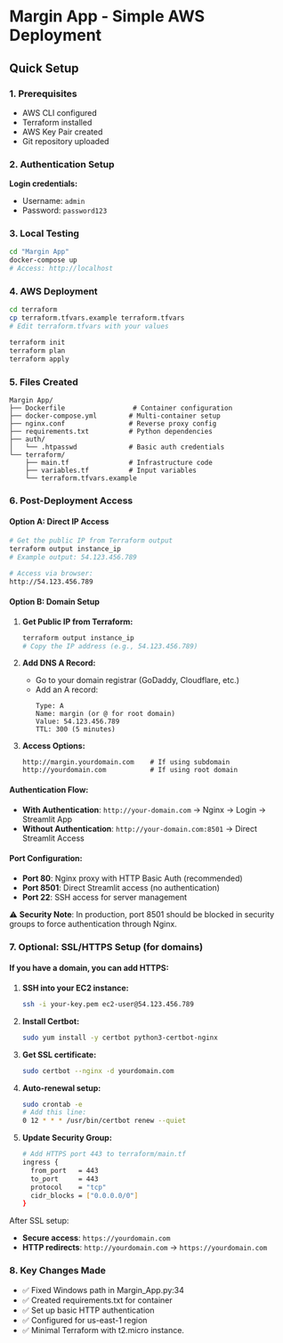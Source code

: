 # Margin App - Simple AWS Deployment

## Quick Setup

### 1. Prerequisites
- AWS CLI configured
- Terraform installed
- AWS Key Pair created
- Git repository uploaded

### 2. Authentication Setup
**Login credentials:**
- Username: `admin`
- Password: `password123`

### 3. Local Testing
```bash
cd "Margin App"
docker-compose up
# Access: http://localhost
```

### 4. AWS Deployment
```bash
cd terraform
cp terraform.tfvars.example terraform.tfvars
# Edit terraform.tfvars with your values

terraform init
terraform plan
terraform apply
```

### 5. Files Created
```
Margin App/
├── Dockerfile                 # Container configuration
├── docker-compose.yml        # Multi-container setup
├── nginx.conf                # Reverse proxy config
├── requirements.txt          # Python dependencies
├── auth/
│   └── .htpasswd             # Basic auth credentials
└── terraform/
    ├── main.tf               # Infrastructure code
    ├── variables.tf          # Input variables
    └── terraform.tfvars.example
```

### 6. Post-Deployment Access

#### Option A: Direct IP Access
```bash
# Get the public IP from Terraform output
terraform output instance_ip
# Example output: 54.123.456.789

# Access via browser:
http://54.123.456.789
```

#### Option B: Domain Setup
1. **Get Public IP from Terraform:**
   ```bash
   terraform output instance_ip
   # Copy the IP address (e.g., 54.123.456.789)
   ```

2. **Add DNS A Record:**
   - Go to your domain registrar (GoDaddy, Cloudflare, etc.)
   - Add an A record:
     ```
     Type: A
     Name: margin (or @ for root domain)
     Value: 54.123.456.789
     TTL: 300 (5 minutes)
     ```

3. **Access Options:**
   ```
   http://margin.yourdomain.com    # If using subdomain
   http://yourdomain.com           # If using root domain
   ```

#### Authentication Flow:
- **With Authentication**: `http://your-domain.com` → Nginx → Login → Streamlit App
- **Without Authentication**: `http://your-domain.com:8501` → Direct Streamlit Access

#### Port Configuration:
- **Port 80**: Nginx proxy with HTTP Basic Auth (recommended)
- **Port 8501**: Direct Streamlit access (no authentication)
- **Port 22**: SSH access for server management

⚠️ **Security Note**: In production, port 8501 should be blocked in security groups to force authentication through Nginx.

### 7. Optional: SSL/HTTPS Setup (for domains)

#### If you have a domain, you can add HTTPS:

1. **SSH into your EC2 instance:**
   ```bash
   ssh -i your-key.pem ec2-user@54.123.456.789
   ```

2. **Install Certbot:**
   ```bash
   sudo yum install -y certbot python3-certbot-nginx
   ```

3. **Get SSL certificate:**
   ```bash
   sudo certbot --nginx -d yourdomain.com
   ```

4. **Auto-renewal setup:**
   ```bash
   sudo crontab -e
   # Add this line:
   0 12 * * * /usr/bin/certbot renew --quiet
   ```

5. **Update Security Group:**
   ```bash
   # Add HTTPS port 443 to terraform/main.tf
   ingress {
     from_port   = 443
     to_port     = 443
     protocol    = "tcp"
     cidr_blocks = ["0.0.0.0/0"]
   }
   ```

After SSL setup:
- **Secure access**: `https://yourdomain.com`
- **HTTP redirects**: `http://yourdomain.com` → `https://yourdomain.com`

### 8. Key Changes Made
- ✅ Fixed Windows path in Margin_App.py:34
- ✅ Created requirements.txt for container
- ✅ Set up basic HTTP authentication
- ✅ Configured for us-east-1 region
- ✅ Minimal Terraform with t2.micro instance.